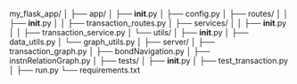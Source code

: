 my_flask_app/
│
├── app/
│   ├── __init__.py
│   ├── config.py
│   ├── routes/
│   │   ├── __init__.py
│   │   ├── transaction_routes.py
│   ├── services/
│   │   ├── __init__.py
│   │   ├── transaction_service.py
│   └── utils/
│       ├── __init__.py
│       ├── data_utils.py
│       └── graph_utils.py
│
├── server/
│   ├── transaction_graph.py
│   ├── bondNavigation.py
│   ├── instnRelationGraph.py
│
├── tests/
│   ├── __init__.py
│   ├── test_transaction.py
│
├── run.py
└── requirements.txt

